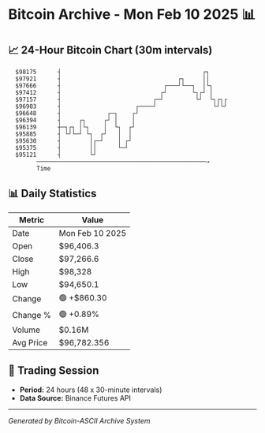 # Bitcoin Archive - Mon Feb 10 2025 📊

## 📈 24-Hour Bitcoin Chart (30m intervals)

```
  $98175      ┤                                        ┌┐      
  $97921      ┤                                 ┌┐     ││      
  $97666      ┤                             ┌───┘└──┐  │└┐     
  $97412      ┤                            ┌┘       └┐┌┘ │     
  $97157      ┤                          ┌─┘         └┘  └┐┌┐┌ 
  $96903      ┤                     ┌────┘                └┘└┘ 
  $96648      ┤             ┌─┐    ┌┘                          
  $96394      ┤     ┌┐     ┌┘ │    │                           
  $96139      ┼─┐┌┐ │└┐    │  └┐  ┌┘                           
  $95885      ┤ └┘└─┘ └┐  ┌┘   │  │                            
  $95630      ┤        │┌─┘    │ ┌┘                            
  $95375      ┤        ││      └─┘                             
  $95121      ┤        └┘                                      
        ────────────────────────────────────────────────→
        Time
```

## 📊 Daily Statistics

| Metric | Value |
|--------|-------|
| Date | Mon Feb 10 2025 |
| Open | $96,406.3 |
| Close | $97,266.6 |
| High | $98,328 |
| Low | $94,650.1 |
| Change | 🟢 +$860.30 |
| Change % | 🟢 +0.89% |
| Volume | $0.16M |
| Avg Price | $96,782.356 |

## 📅 Trading Session

- **Period:** 24 hours (48 x 30-minute intervals)
- **Data Source:** Binance Futures API

---
*Generated by Bitcoin-ASCII Archive System*

